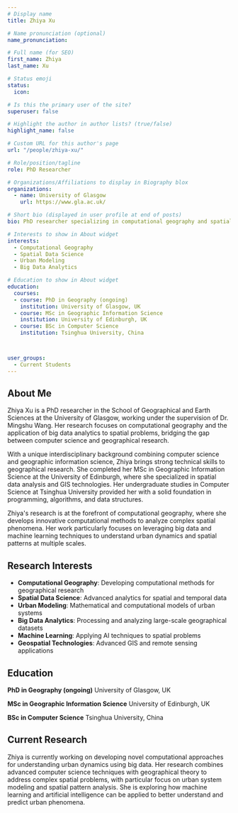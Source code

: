 ```yaml
---
# Display name
title: Zhiya Xu

# Name pronunciation (optional)
name_pronunciation:

# Full name (for SEO)
first_name: Zhiya
last_name: Xu

# Status emoji
status:
  icon:

# Is this the primary user of the site?
superuser: false

# Highlight the author in author lists? (true/false)
highlight_name: false

# Custom URL for this author's page
url: "/people/zhiya-xu/"

# Role/position/tagline
role: PhD Researcher

# Organizations/Affiliations to display in Biography blox
organizations:
  - name: University of Glasgow
    url: https://www.gla.ac.uk/

# Short bio (displayed in user profile at end of posts)
bio: PhD researcher specializing in computational geography and spatial data science.

# Interests to show in About widget
interests:
  - Computational Geography
  - Spatial Data Science
  - Urban Modeling
  - Big Data Analytics

# Education to show in About widget
education:
  courses:
  - course: PhD in Geography (ongoing)
    institution: University of Glasgow, UK
  - course: MSc in Geographic Information Science
    institution: University of Edinburgh, UK
  - course: BSc in Computer Science
    institution: Tsinghua University, China



user_groups:
  - Current Students
---
```


## About Me

Zhiya Xu is a PhD researcher in the School of Geographical and Earth Sciences at the University of Glasgow, working under the supervision of Dr. Mingshu Wang. Her research focuses on computational geography and the application of big data analytics to spatial problems, bridging the gap between computer science and geographical research.

With a unique interdisciplinary background combining computer science and geographic information science, Zhiya brings strong technical skills to geographical research. She completed her MSc in Geographic Information Science at the University of Edinburgh, where she specialized in spatial data analysis and GIS technologies. Her undergraduate studies in Computer Science at Tsinghua University provided her with a solid foundation in programming, algorithms, and data structures.

Zhiya's research is at the forefront of computational geography, where she develops innovative computational methods to analyze complex spatial phenomena. Her work particularly focuses on leveraging big data and machine learning techniques to understand urban dynamics and spatial patterns at multiple scales.

## Research Interests

- **Computational Geography**: Developing computational methods for geographical research
- **Spatial Data Science**: Advanced analytics for spatial and temporal data
- **Urban Modeling**: Mathematical and computational models of urban systems
- **Big Data Analytics**: Processing and analyzing large-scale geographical datasets
- **Machine Learning**: Applying AI techniques to spatial problems
- **Geospatial Technologies**: Advanced GIS and remote sensing applications

## Education

**PhD in Geography (ongoing)**
University of Glasgow, UK

**MSc in Geographic Information Science**
University of Edinburgh, UK

**BSc in Computer Science**
Tsinghua University, China

## Current Research

Zhiya is currently working on developing novel computational approaches for understanding urban dynamics using big data. Her research combines advanced computer science techniques with geographical theory to address complex spatial problems, with particular focus on urban system modeling and spatial pattern analysis. She is exploring how machine learning and artificial intelligence can be applied to better understand and predict urban phenomena.
